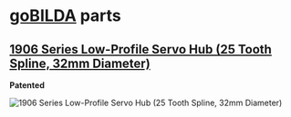 # [goBILDA](https://www.gobilda.com/) parts
## [1906 Series Low-Profile Servo Hub (25 Tooth Spline, 32mm Diameter)](https://www.gobilda.com/1906-series-low-profile-servo-hub-25-tooth-spline-32mm-diameter/)

**Patented**

<img alt='1906 Series Low-Profile Servo Hub (25 Tooth Spline, 32mm Diameter)' src='../../../generated_files/parts/gobilda/motion-servo-attach-hub-low-25t.svg'/>

